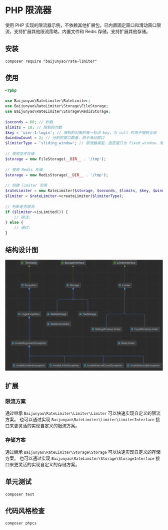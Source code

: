# PHP 限流器

使用 PHP 实现的限流器示例，不依赖其他扩展包，已内置固定窗口和滑动窗口限流，支持扩展其他限流策略，内置文件和 Redis 存储，支持扩展其他存储。

## 安装
```shell
composer require "baijunyao/rate-limiter"
```

## 使用
```php
<?php

use Baijunyao\RateLimiter\RateLimiter;
use Baijunyao\RateLimiter\Storage\FileStorage;
use Baijunyao\RateLimiter\Storage\RedisStorage;

$seconds = 60; // 秒数
$limits = 10; // 限制的次数
$key = 'user-1-login'; // 限制的对象的唯一标识 key，为 null 时用于限制全局
$windowCount = 2; // 分割的窗口数量，用于滑动窗口
$limiterType = 'sliding_window'; // 限流器类型，固定窗口为 fixed_window，滑动窗口为 sliding_window

// 使用文件存储
$storage = new FileStorage(__DIR__ . '/tmp');

// 使用 Redis 存储
$storage = new RedisStorage(__DIR__ . '/tmp');

// 创建 limiter 实例
$rateLimiter = new RateLimiter($storage, $seconds, $limits, $key, $windowCount);
$limiter = $rateLimiter->createLimiter($limiterType);

// 判断是否限流
if ($limiter->isLimited()) {
    // 限流;
} else {
    // 通过;
}
```

## 结构设计图

![class diagram](./docs/class-diagram.png)

## 扩展

### 限流方案

通过继承 `Baijunyao\RateLimiter\Limiter\Limiter` 可以快速实现自定义的限流方案。
也可以通过实现 `Baijunyao\RateLimiter\Limiter\LimiterInterface` 接口来更灵活的实现自定义的限流方案。

### 存储方案

通过继承 `Baijunyao\RateLimiter\Storage\Storage` 可以快速实现自定义的存储方案。
也可以通过实现 `Baijunyao\RateLimiter\Storage\StorageInterface` 接口来更灵活的实现自定义的存储方案。

## 单元测试

```shell
composer test
```

## 代码风格检查

```shell
composer phpcs
```
